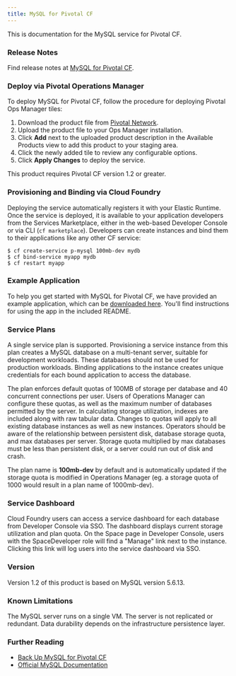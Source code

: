 ```yaml
---
title: MySQL for Pivotal CF
---
```


This is documentation for the MySQL service for Pivotal CF.

### Release Notes

Find release notes at [MySQL for Pivotal CF](/pivotalcf/pcf-release-notes/p1-v1.2/mysqldev_rn.html).

### Deploy via Pivotal Operations Manager

To deploy MySQL for Pivotal CF, follow the procedure for deploying Pivotal Ops Manager tiles:

1. Download the product file from [Pivotal Network](https://network.gopivotal.com/).
1. Upload the product file to your Ops Manager installation.
1. Click **Add** next to the uploaded product description in the Available Products view
   to add this product to your staging area.
1. Click the newly added tile to review any configurable options.
1. Click **Apply Changes** to deploy the service.

This product requires Pivotal CF version 1.2 or greater.

### Provisioning and Binding via Cloud Foundry

Deploying the service automatically registers it with your Elastic Runtime. Once the service is deployed, it is available to your application developers from the Services Marketplace, either in the web-based Developer Console or via CLI (`cf marketplace`). Developers can create instances and bind them to their applications like any other CF service:

```
$ cf create-service p-mysql 100mb-dev mydb
$ cf bind-service myapp mydb
$ cf restart myapp
```

### Example Application

To help you get started with MySQL for Pivotal CF, we have provided an example application, which can be [downloaded here][example-app]. You'll find instructions for using the app in the included README.

[example-app]:mysql-example-app.tgz

### Service Plans

A single service plan is supported. Provisioning a service instance from this plan creates a MySQL database on a multi-tenant server, suitable for development workloads. These databases should not be used for production workloads. Binding applications to the instance creates unique credentials for each bound application to access the database.

The plan enforces default quotas of 100MB of storage per database and 40 concurrent connections per user. Users of Operations Manager can configure these quotas, as well as the maximum number of databases permitted by the server. In calculating storage utilization, indexes are included along with raw tabular data. Changes to quotas will apply to all existing database instances as well as new instances. Operators should be aware of the relationship between persistent disk, database storage quota, and max databases per server. Storage quota multiplied by max databases must be less than persistent disk, or a server could run out of disk and crash.  

The plan name is **100mb-dev** by default and is automatically updated if the storage quota is modified in Operations Manager (eg. a storage quota of 1000 would result in a plan name of 1000mb-dev).

### Service Dashboard

Cloud Foundry users can access a service dashboard for each database from Developer Console via SSO. The dashboard displays current storage utilization and plan quota. On the Space page in Developer Console, users with the SpaceDeveloper role will find a "Manage" link next to the instance. Clicking this link will log users into the service dashboard via SSO. 

### Version

Version 1.2 of this product is based on MySQL version 5.6.13.

### Known Limitations

The MySQL server runs on a single VM. The server is not replicated or redundant. Data durability depends on the infrastructure persistence layer.

### Further Reading

* [Back Up MySQL for Pivotal CF](backup.html)
* [Official MySQL Documentation](http://dev.mysql.com/doc/refman/5.6/en/)

